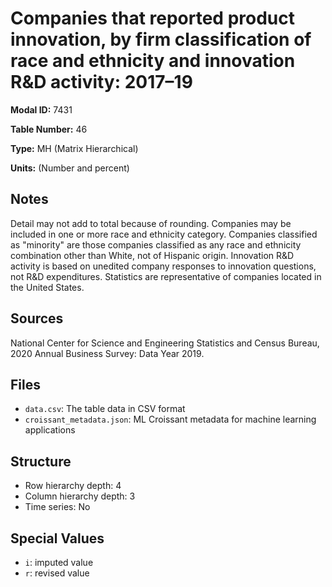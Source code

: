 # Companies that reported product innovation, by firm classification of race and ethnicity and innovation R&D activity: 2017&#8211;19

**Modal ID:** 7431

**Table Number:** 46

**Type:** MH (Matrix Hierarchical)

**Units:** (Number and percent)

## Notes

Detail may not add to total because of rounding. Companies may be included in one or more race and ethnicity category. Companies classified as "minority" are those companies classified as any race and ethnicity combination other than White, not of Hispanic origin. Innovation R&D activity is based on unedited company responses to innovation questions, not R&D expenditures. Statistics are representative of companies located in the United States.

## Sources

National Center for Science and Engineering Statistics and Census Bureau, 2020 Annual Business Survey: Data Year 2019.

## Files

- `data.csv`: The table data in CSV format
- `croissant_metadata.json`: ML Croissant metadata for machine learning applications

## Structure

- Row hierarchy depth: 4
- Column hierarchy depth: 3
- Time series: No

## Special Values

- `i`: imputed value
- `r`: revised value
